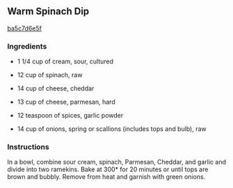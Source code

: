 ## Warm Spinach Dip

[ba5c7d6e5f](http://www.food.com/recipe/warm-spinach-dip-508825)

### Ingredients

 - 1 1/4 cup of cream, sour, cultured

 - 12 cup of spinach, raw

 - 14 cup of cheese, cheddar

 - 13 cup of cheese, parmesan, hard

 - 12 teaspoon of spices, garlic powder

 - 14 cup of onions, spring or scallions (includes tops and bulb), raw

### Instructions

In a bowl, combine sour cream, spinach, Parmesan, Cheddar, and garlic and divide into two ramekins. Bake at 300* for 20 minutes or until tops are brown and bubbly. Remove from heat and garnish with green onions.